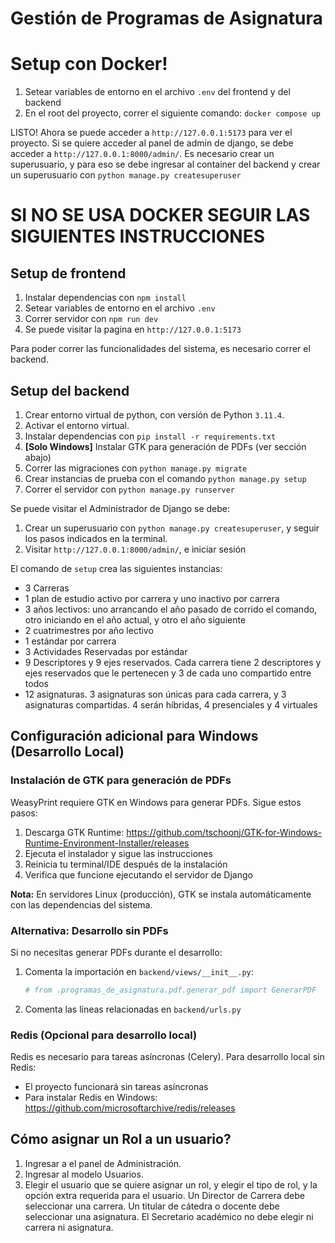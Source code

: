 # Gestión de Programas de Asignatura

# Setup con Docker!
1. Setear variables de entorno en el archivo `.env` del frontend y del backend
2. En el root del proyecto, correr el siguiente comando: `docker compose up`

LISTO! Ahora se puede acceder a `http://127.0.0.1:5173` para ver el proyecto. 
Si se quiere acceder al panel de admin de django, se debe acceder a `http://127.0.0.1:8000/admin/`.
Es necesario crear un superusuario, y para eso se debe ingresar al container del backend y crear un superusuario con `python manage.py createsuperuser`

# SI NO SE USA DOCKER SEGUIR LAS SIGUIENTES INSTRUCCIONES
## Setup de frontend
1. Instalar dependencias con `npm install`
2. Setear variables de entorno en el archivo `.env`
3. Correr servidor con `npm run dev`
4. Se puede visitar la pagina en `http://127.0.0.1:5173`

Para poder correr las funcionalidades del sistema, es necesario correr el backend. 

## Setup del backend
1. Crear entorno virtual de python, con versión de Python `3.11.4`.
2. Activar el entorno virtual.
3. Instalar dependencias con `pip install -r requirements.txt`
4. **[Solo Windows]** Instalar GTK para generación de PDFs (ver sección abajo)
5. Correr las migraciones con `python manage.py migrate`
6. Crear instancias de prueba con el comando `python manage.py setup`
7. Correr el servidor con `python manage.py runserver`

Se puede visitar el Administrador de Django se debe:
1. Crear un superusuario con `python manage.py createsuperuser`, y seguir los pasos indicados en la terminal.
2. Visitar `http://127.0.0.1:8000/admin/`, e iniciar sesión

El comando de `setup` crea las siguientes instancias:
- 3 Carreras
- 1 plan de estudio activo por carrera y uno inactivo por carrera
- 3 años lectivos: uno arrancando el año pasado de corrido el comando, otro iniciando en el año actual, y otro el año siguiente
- 2 cuatrimestres por año lectivo
- 1 estándar por carrera
- 3 Actividades Reservadas por estándar
- 9 Descriptores y 9 ejes reservados. Cada carrera tiene 2 descriptores y ejes reservados que le pertenecen y 3 de cada uno compartido entre todos
- 12 asignaturas. 3 asignaturas son únicas para cada carrera, y 3 asignaturas compartidas. 4 serán híbridas, 4 presenciales y 4 virtuales 

## Configuración adicional para Windows (Desarrollo Local)

### Instalación de GTK para generación de PDFs
WeasyPrint requiere GTK en Windows para generar PDFs. Sigue estos pasos:

1. Descarga GTK Runtime: https://github.com/tschoonj/GTK-for-Windows-Runtime-Environment-Installer/releases
2. Ejecuta el instalador y sigue las instrucciones
3. Reinicia tu terminal/IDE después de la instalación
4. Verifica que funcione ejecutando el servidor de Django

**Nota:** En servidores Linux (producción), GTK se instala automáticamente con las dependencias del sistema.

### Alternativa: Desarrollo sin PDFs
Si no necesitas generar PDFs durante el desarrollo:
1. Comenta la importación en `backend/views/__init__.py`:
   ```python
   # from .programas_de_asignatura.pdf.generar_pdf import GenerarPDF
   ```
2. Comenta las líneas relacionadas en `backend/urls.py`

### Redis (Opcional para desarrollo local)
Redis es necesario para tareas asíncronas (Celery). Para desarrollo local sin Redis:
- El proyecto funcionará sin tareas asíncronas
- Para instalar Redis en Windows: https://github.com/microsoftarchive/redis/releases

## Cómo asignar un Rol a un usuario?
1. Ingresar a el panel de Administración.
2. Ingresar al modelo Usuarios.
3. Elegir el usuario que se quiere asignar un rol, y elegir el tipo de rol, y la opción extra requerida para el usuario. Un Director de Carrera debe seleccionar una carrera. Un titular de cátedra o docente debe seleccionar una asignatura. El Secretario académico no debe elegir ni carrera ni asignatura. 